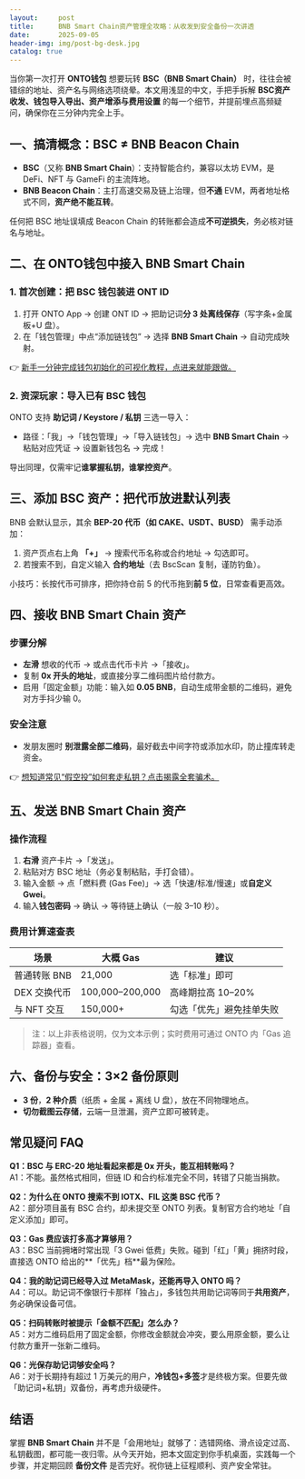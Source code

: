 ```yaml
---
layout:     post
title:      BNB Smart Chain资产管理全攻略：从收发到安全备份一次讲透
date:       2025-09-05
header-img: img/post-bg-desk.jpg
catalog: true
---
```


当你第一次打开 **ONTO钱包** 想要玩转 **BSC（BNB Smart Chain）** 时，往往会被错综的地址、资产名与网络选项绕晕。本文用浅显的中文，手把手拆解 **BSC资产收发、钱包导入导出、资产增添与费用设置** 的每一个细节，并提前埋点高频疑问，确保你在三分钟内完全上手。  

## 一、搞清概念：BSC ≠ BNB Beacon Chain
- **BSC**（又称 **BNB Smart Chain**）：支持智能合约，兼容以太坊 EVM，是 DeFi、NFT 与 GameFi 的主流阵地。  
- **BNB Beacon Chain**：主打高速交易及链上治理，但**不通** EVM，两者地址格式不同，**资产绝不能互转**。  

任何把 BSC 地址误填成 Beacon Chain 的转账都会造成**不可逆损失**，务必核对链名与地址。

## 二、在 ONTO钱包中接入 BNB Smart Chain

### 1. 首次创建：把 BSC 钱包装进 ONT ID
1. 打开 ONTO App → 创建 ONT ID → 把助记词**分 3 处离线保存**（写字条+金属板+U 盘）。  
2. 在「钱包管理」中点“添加链钱包” → 选择 **BNB Smart Chain** → 自动完成映射。  

👉 [新手一分钟完成钱包初始化的可视化教程，点进来就能跟做。](https://okxdog.com/)

### 2. 资深玩家：导入已有 BSC 钱包
ONTO 支持 **助记词 / Keystore / 私钥** 三选一导入：  
- 路径：「我」→「钱包管理」→「导入链钱包」→ 选中 **BNB Smart Chain** → 粘贴对应凭证 → 设置新钱包名 → 完成！  

导出同理，仅需牢记**谁掌握私钥，谁掌控资产**。

## 三、添加 BSC 资产：把代币放进默认列表
BNB 会默认显示，其余 **BEP-20 代币（如 CAKE、USDT、BUSD）** 需手动添加：  
1. 资产页点右上角 **「+」** → 搜索代币名称或合约地址 → 勾选即可。  
2. 若搜索不到，自定义输入 **合约地址**（去 BscScan 复制，谨防钓鱼）。  

小技巧：长按代币可排序，把你持仓前 5 的代币拖到**前 5 位**，日常查看更高效。

## 四、接收 BNB Smart Chain 资产

### 步骤分解
- **左滑** 想收的代币 → 或点击代币卡片 →「接收」。  
- 复制 **0x 开头的地址**，或直接分享二维码图片给付款方。  
- 启用「固定金额」功能：输入如 **0.05 BNB**，自动生成带金额的二维码，避免对方手抖少输 0。  

### 安全注意
- 发朋友圈时 **别泄露全部二维码**，最好截去中间字符或添加水印，防止撞库转走资金。  

👉 [想知道常见“假空投”如何套走私钥？点击揭露全套骗术。](https://okxdog.com/)

## 五、发送 BNB Smart Chain 资产

### 操作流程
1. **右滑** 资产卡片 →「发送」。  
2. 粘贴对方 BSC 地址（务必复制粘贴，手打会错）。  
3. 输入金额 → 点「燃料费 (Gas Fee)」→ 选「快速/标准/慢速」或**自定义 Gwei**。  
4. 输入**钱包密码** → 确认 → 等待链上确认（一般 3–10 秒）。

### 费用计算速查表
| 场景 | 大概 Gas | 建议 |
|---|---|---|
| 普通转账 BNB | 21,000 | 选「标准」即可 |
| DEX 交换代币 | 100,000–200,000 | 高峰期拉高 10–20% |
| 与 NFT 交互 | 150,000+ | 勾选「优先」避免挂单失败 |

> 注：以上非表格说明，仅为文本示例；实时费用可通过 ONTO 内「Gas 追踪器」查看。

## 六、备份与安全：3×2 备份原则
- **3 份**，**2 种介质**（纸质 + 金属 + 离线 U 盘），放在不同物理地点。  
- **切勿截图云存储**，云端一旦泄漏，资产立即可被转走。

## 常见疑问 FAQ

**Q1：BSC 与 ERC-20 地址看起来都是 0x 开头，能互相转账吗？**  
A1：不能。虽然格式相同，但链 ID 和合约标准完全不同，转错了只能当捐款。

**Q2：为什么在 ONTO 搜索不到 IOTX、FIL 这类 BSC 代币？**  
A2：部分项目虽有 BSC 合约，却未提交至 ONTO 列表。复制官方合约地址「自定义添加」即可。

**Q3：Gas 费应该打多高才算够用？**  
A3：BSC 当前拥堵时常出现「3 Gwei 低费」失败。碰到「红」「黄」拥挤时段，直接选 ONTO 给出的**「优先」档**最为保险。

**Q4：我的助记词已经导入过 MetaMask，还能再导入 ONTO 吗？**  
A4：可以。助记词不像银行卡那样「独占」，多钱包共用助记词等同于**共用资产**，务必确保设备可信。

**Q5：扫码转账时被提示「金额不匹配」怎么办？**  
A5：对方二维码启用了固定金额，你修改金额就会冲突，要么用原金额，要么让付款方重开一张新二维码。

**Q6：光保存助记词够安全吗？**  
A6：对于长期持有超过 1 万美元的用户，**冷钱包+多签**才是终极方案。但要先做「助记词+私钥」双备份，再考虑升级硬件。

## 结语
掌握 **BNB Smart Chain** 并不是「会用地址」就够了：选错网络、滑点设定过高、私钥截图，都可能一夜归零。从今天开始，把本文固定到你手机桌面，实践每一个步骤，并定期回顾 **备份文件** 是否完好。祝你链上征程顺利、资产安全常驻。